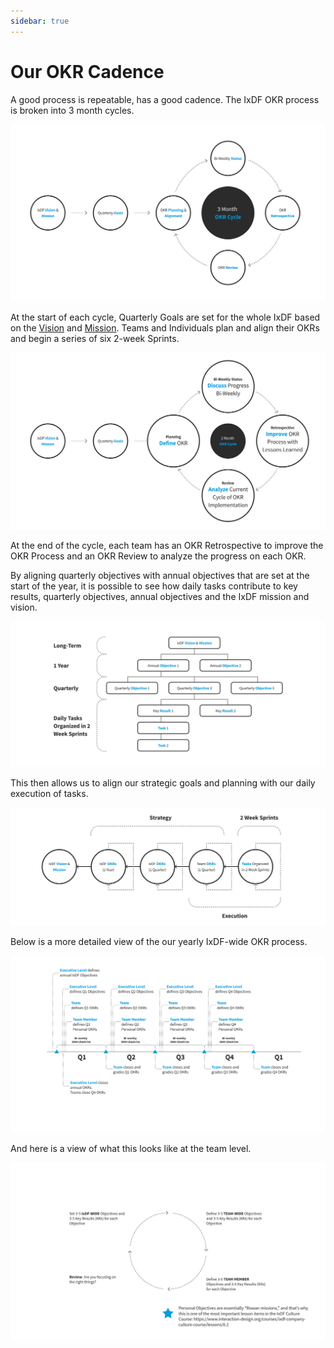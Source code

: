```yaml
---
sidebar: true
---
```


# Our OKR Cadence

A good process is repeatable, has a good cadence. The IxDF OKR process is broken into 3 month cycles.

![Image of IxDF 3-month OKR cycle](../images/14-okr-quarter-part-1.svg)

At the start of each cycle, Quarterly Goals are set for the whole IxDF based on the [Vision](/achieve-purpose/vision.md) and [Mission](/achieve-purpose/mission.md). Teams and Individuals plan and align their OKRs and begin a series of six 2-week Sprints.

![](../images/15-okr-quarter-part-2.svg)

At the end of the cycle, each team has an OKR Retrospective to improve the OKR Process and an OKR Review to analyze the progress on each OKR.

By aligning quarterly objectives with annual objectives that are set at the start of the year, it is possible to see how daily tasks contribute to key results, quarterly objectives, annual objectives and the IxDF mission and vision.

![](../images/16-okr-year-and-quarter-part-1.svg)

This then allows us to align our strategic goals and planning with our daily execution of tasks.

![](../images/17-okr-year-and-quarter-part-2.svg)

Below is a more detailed view of the our yearly IxDF-wide OKR process.

![](../images/18-okr-year.svg)

And here is a view of what this looks like at the team level.

![](../images/20-how-we-use-okrs-in-teams.svg)
